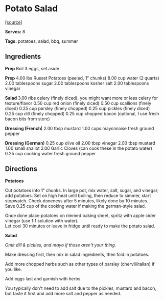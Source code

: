 # Potato Salad

[[source]](#)

**Serves:** 8

**Tags:** potatoes, salad, bbq, summer

## Ingredients

**Prep**
Boil 3 eggs, set aside

**Prep** 
4.00 lbs Russet Potatoes (peeled, 1" chunks)
8.00 cup water (2 quarts)
2.00 tablespoons sugar
2.00 tablespoons kosher salt
2.00 tablespoons vinegar



**Salad**
3.00 ribs celery (finely diced), you might want more or less celery for texture/flavor
0.50 cup red onion (finely diced)
0.50 cup scallions (finely diced)
0.25 cup parsley (finely chopped)
0.25 cup pickles (finely diced)
0.25 cup dill (finely chopped)
0.25 cup chopped bacon (optional, I use fresh bacon bits from store)

**Dressing (French)**
2.00 tbsp mustard
1.00 cups mayonnaise 
fresh ground pepper 

**Dressing (German)**
0.25 cup olive oil
2.00 tbsp vinegar 
2.00 tbsp mustard
1.00 small shallot
3.00 Garlic Cloves (can cook these in the potato water)
0.25 cup cooking water
fresh ground pepper

## Directions

**Potatoes** 

Cut potatoes into 1" chunks.
In large pot, mix water, salt, sugar, and vinegar; add potatoes. 
Set on high heat until boiling, then reduce to simmer, start stopwatch. 
Check doneness after 5 minutes, likely done by 10 minutes. 
Save 0.25 cup of the cooking water if making the german-style salad.

Once done place potatoes on rimmed baking sheet, spritz with apple cider vinegar (use 1:1 solution with water).  
Let cool 30 minutes or leave in fridge until ready to make the potato salad.

**Salad**

*Omit dill & pickles, and mayo if those aren't your thing.*

Make dressing first, then mix in salad ingredients, then fold in potatoes.  

Add more chopped herbs such as other types of parsley (chervil/italian) if you like. 

Add eggs last and garnish with herbs.  

You typically don't need to add salt due to the pickles, mustard and bacon, but taste it first and add more salt and pepper as needed.



